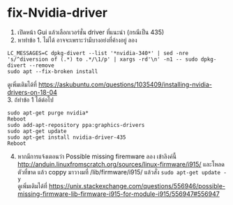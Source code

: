 # fix-Nvidia-driver
1. เปิดหน้า Gui แล้วเลือกเวอร์ชั่น driver ที่แนะนำ (กรณีเป็น 435)
2. หาทำข้อ 1. ไม่ได้ อาจจะเพราะว่ามีบางอย่งที่ค้างอยู่ ลอง   
```
LC_MESSAGES=C dpkg-divert --list '*nvidia-340*' | sed -nre 's/^diversion of (.*) to .*/\1/p' | xargs -rd'\n' -n1 -- sudo dpkg-divert --remove
sudo apt --fix-broken install
```
ดูเพิ่มเติมได้ที่ https://askubuntu.com/questions/1035409/installing-nvidia-drivers-on-18-04   
3. ถ้ทำข้อ 1 ได้ต่อไป
```
sudo apt-get purge nvidia*
Reboot
sudo add-apt-repository ppa:graphics-drivers
sudo apt-get update
sudo apt-get install nvidia-driver-435
Reboot
```
4. หากมีการแจ้งเตอนว่า Possible missing firemware ลอง เข้าลิงค์นี้ http://anduin.linuxfromscratch.org/sources/linux-firmware/i915/ และโหลดตัวที่ขาด แล้ว coppy มาวางมที่ /lib/firmware/i915/
แล้วสั่ง `sudo apt-get update -y`   
ดูเพิ่มเติมได้ที่ https://unix.stackexchange.com/questions/556946/possible-missing-firmware-lib-firmware-i915-for-module-i915/556947#556947
